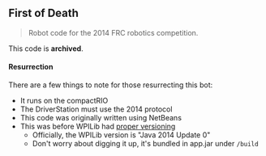 First of Death
---------------

> Robot code for the 2014 FRC robotics competition.

This code is **archived**.

#### Resurrection
There are a few things to note for those resurrecting this bot:
* It runs on the compactRIO
* The DriverStation must use the 2014 protocol
* This code was originally written using NetBeans
* This was before WPILib had [proper versioning](https://github.com/wpilibsuite/design-docs/blob/master/Version%20Generation.adoc)
  * Officially, the WPILib version is "Java 2014 Update 0"
  * Don't worry about digging it up, it's bundled in app.jar under `/build`